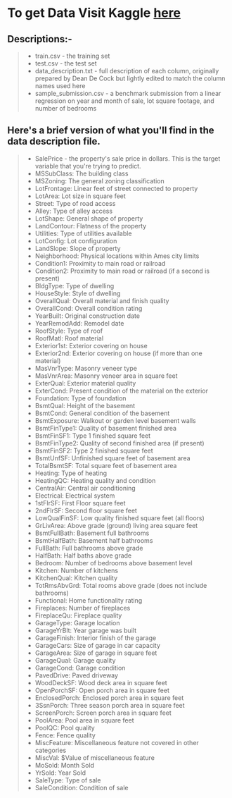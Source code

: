# To get Data Visit Kaggle [here](https://www.kaggle.com/c/house-prices-advanced-regression-techniques)

## Descriptions:-
>* train.csv - the training set
>* test.csv - the test set
>* data_description.txt - full description of each column, originally prepared by Dean De Cock but lightly edited to match the column names used here
>* sample_submission.csv - a benchmark submission from a linear regression on year and month of sale, lot square footage, and number of bedrooms


## Here's a brief version of what you'll find in the data description file.
>* SalePrice - the property's sale price in dollars. This is the target variable that you're trying to predict.
>* MSSubClass: The building class
>* MSZoning: The general zoning classification
>* LotFrontage: Linear feet of street connected to property
>* LotArea: Lot size in square feet
>* Street: Type of road access
>* Alley: Type of alley access
>* LotShape: General shape of property
>* LandContour: Flatness of the property
>* Utilities: Type of utilities available
>* LotConfig: Lot configuration
>* LandSlope: Slope of property
>* Neighborhood: Physical locations within Ames city limits
>* Condition1: Proximity to main road or railroad
>* Condition2: Proximity to main road or railroad (if a second is present)
>* BldgType: Type of dwelling
>* HouseStyle: Style of dwelling
>* OverallQual: Overall material and finish quality
>* OverallCond: Overall condition rating
>* YearBuilt: Original construction date
>* YearRemodAdd: Remodel date
>* RoofStyle: Type of roof
>* RoofMatl: Roof material
>* Exterior1st: Exterior covering on house
>* Exterior2nd: Exterior covering on house (if more than one material)
>* MasVnrType: Masonry veneer type
>* MasVnrArea: Masonry veneer area in square feet
>* ExterQual: Exterior material quality
>* ExterCond: Present condition of the material on the exterior
>* Foundation: Type of foundation
>* BsmtQual: Height of the basement
>* BsmtCond: General condition of the basement
>* BsmtExposure: Walkout or garden level basement walls
>* BsmtFinType1: Quality of basement finished area
>* BsmtFinSF1: Type 1 finished square feet
>* BsmtFinType2: Quality of second finished area (if present)
>* BsmtFinSF2: Type 2 finished square feet
>* BsmtUnfSF: Unfinished square feet of basement area
>* TotalBsmtSF: Total square feet of basement area
>* Heating: Type of heating
>* HeatingQC: Heating quality and condition
>* CentralAir: Central air conditioning
>* Electrical: Electrical system
>* 1stFlrSF: First Floor square feet
>* 2ndFlrSF: Second floor square feet
>* LowQualFinSF: Low quality finished square feet (all floors)
>* GrLivArea: Above grade (ground) living area square feet
>* BsmtFullBath: Basement full bathrooms
>* BsmtHalfBath: Basement half bathrooms
>* FullBath: Full bathrooms above grade
>* HalfBath: Half baths above grade
>* Bedroom: Number of bedrooms above basement level
>* Kitchen: Number of kitchens
>* KitchenQual: Kitchen quality
>* TotRmsAbvGrd: Total rooms above grade (does not include bathrooms)
>* Functional: Home functionality rating
>* Fireplaces: Number of fireplaces
>* FireplaceQu: Fireplace quality
>* GarageType: Garage location
>* GarageYrBlt: Year garage was built
>* GarageFinish: Interior finish of the garage
>* GarageCars: Size of garage in car capacity
>* GarageArea: Size of garage in square feet
>* GarageQual: Garage quality
>* GarageCond: Garage condition
>* PavedDrive: Paved driveway
>* WoodDeckSF: Wood deck area in square feet
>* OpenPorchSF: Open porch area in square feet
>* EnclosedPorch: Enclosed porch area in square feet
>* 3SsnPorch: Three season porch area in square feet
>* ScreenPorch: Screen porch area in square feet
>* PoolArea: Pool area in square feet
>* PoolQC: Pool quality
>* Fence: Fence quality
>* MiscFeature: Miscellaneous feature not covered in other categories
>* MiscVal: $Value of miscellaneous feature
>* MoSold: Month Sold
>* YrSold: Year Sold
>* SaleType: Type of sale
>* SaleCondition: Condition of sale
